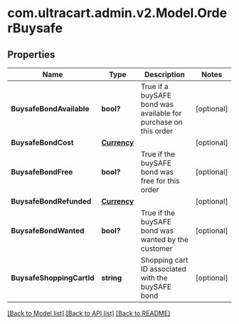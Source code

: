 # com.ultracart.admin.v2.Model.OrderBuysafe
## Properties

Name | Type | Description | Notes
------------ | ------------- | ------------- | -------------
**BuysafeBondAvailable** | **bool?** | True if a buySAFE bond was available for purchase on this order | [optional] 
**BuysafeBondCost** | [**Currency**](Currency.md) |  | [optional] 
**BuysafeBondFree** | **bool?** | True if the buySAFE bond was free for this order | [optional] 
**BuysafeBondRefunded** | [**Currency**](Currency.md) |  | [optional] 
**BuysafeBondWanted** | **bool?** | True if the buySAFE bond was wanted by the customer | [optional] 
**BuysafeShoppingCartId** | **string** | Shopping cart ID associated with the buySAFE bond | [optional] 


[[Back to Model list]](../README.md#documentation-for-models) [[Back to API list]](../README.md#documentation-for-api-endpoints) [[Back to README]](../README.md)

